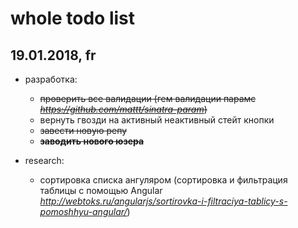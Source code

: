 #  whole todo list

##  19.01.2018, fr

* разработка:
  * ~~проверить все валидации (гем валидации парамс _https://github.com/mattt/sinatra-param_)~~
  * вернуть гвозди на активный неактивный стейт кнопки
  * ~~завести новую репу~~
  * ~~**заводить нового юзера**~~


* research:
  * сортировка списка ангуляром (cортировка и фильтрация таблицы с помощью Angular _http://webtoks.ru/angularjs/sortirovka-i-filtraciya-tablicy-s-pomoshhyu-angular/_)
